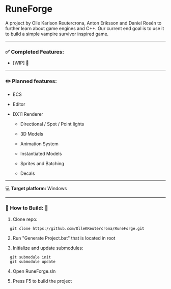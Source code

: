 # RuneForge

A project by Olle Karlson Reutercrona, Anton Eriksson and Daniel Rosén to further learn about game engines and C++. Our current end goal is to use it to build a simple vampire survivor inspired game.

-------------------------------------

### :white_check_mark: **Completed Features:**

- [WIP] 💪

----------------------------------------------------

### :pencil2: **Planned features:**

* ECS
- Editor

- DX11 Renderer
  
  - Directional / Spot / Point lights
  
  - 3D Models
  
  - Animation System
  
  - Instantiated Models
  
  - Sprites and Batching
  
  - Decals

______________________________________________________

:computer: **Target platform:** Windows

______________________________________________________

### :hammer: How to Build: :hammer:

1. Clone repo:

```git
  git clone https://github.com/OlleKReutercrona/RuneForge.git
```

2. Run "Generate Project.bat" that is located in root
   
3. Initialize and update submodules:

```git
  git submodule init
  git submodule update
```

4. Open RuneForge.sln

5. Press F5 to build the project
